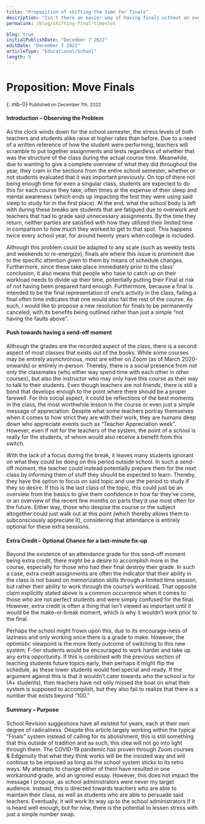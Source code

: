 ```yaml
---
title: "Proposition of shifting the time for finals"
description: "Isn't there an easier way of having finals without an overaccumulation of stress for students with 4 finals"
permalink: /blog/shifting-final-timeslot

blog: true
initialPublishDate: "December 7 2022"
editDate: "December 7 2022"
articleType: "Educational/School"
length: 9
---
```

# Proposition: Move Finals
{:.mb-0}
<small class="font-italic font-weight-light font-underline">Published on December 7th, 2022</small>

#### Introduction – Observing the Problem

As the clock winds down for the school semester, the stress levels of both teachers and students alike raise at higher rates than before. Due to a need of a written reference of how the student were performing, teachers will scramble to put together assignments and tests regardless of whether that was the structure of the class during the actual course time. Meanwhile, due to wanting to give a complete overview of what they did throughout the year, they cram in the sections from the entire school semester, whether or not students evaluated that it was important previously. On top of there not being enough time for even a singular class, students are expected to do this for each course they take, often times at the expense of their sleep and mental awareness (which ends up impacting the test they were using said sleep to study for in the first place). At the end, what the school body is left with during these breaks are students that are fatigued due to overwork and teachers that had to grade said unnecessary assignments. By the time they return, neither parties are satisfied with how they utilized their limited time in comparison to how much they worked to get to that spot. This happens twice every school year, for around twenty years when college is included.

Although this problem could be adapted to any scale (such as weekly tests and weekends to re-energize), finals are where this issue is prominent due to the specific attention given to them by means of schedule changes. Furthermore, since these take place immediately prior to the class’ conclusion, it also means that people who have to catch up on their workload needs to divide up their time, potentially putting their Final at risk of not having been prepared hard enough. Furthermore, because a final is intended to be the final representation of one’s activity in the class, failing a final often time indicates that one would also fail the rest of the course. As such, I would like to propose a new resolution for finals to be permanently canceled, with its benefits being outlined rather than just a simple “not having the faults above”.

#### Push towards having a send-off moment

Although the grades are the recorded aspect of the class, there is a second aspect of most classes that exists out of the books. While some courses may be entirely asynchronous, most are either on Zoom (as of March 2020-onwards) or entirely in-person. Thereby, there is a social presence from not only the classmates (who either way spend time with each other in other courses), but also the instructor who may only have this course as their way to talk to their students. Even though teachers are not friends, there is still a bond that develops enough to the point where there should be a proper farewell. For this social aspect, it could be reflections of the best moments in the class, the most worthwhile lesson in the course or even just a simple message of appreciation. Despite what some teachers portray themselves when it comes to how strict they are with their work, they are humans deep down who appreciate events such as “Teacher Appreciation week”. However, even if not for the teachers of the system, the point of a school is really for the students, of whom would also receive a benefit from this switch.

With the lack of a focus during the break, it leaves many students ignorant on what they could be doing on this period outside school. In such a send-off moment, the teacher could instead potentially prepare them for the next class by informing them of stuff they should be expected to learn. Thereby, they have the option to focus on said topic and use the period to study if they so desire. If this is the last class of the topic, this could just be an overview from the basics to give them confidence in how far they’ve come, or an overview of the recent few months on parts they’d use most often for the future. Either way, those who despise the course or the subject altogether could just walk out at this point (which thereby allows them to subconsciously appreciate it), considering that attendance is entirely optional for these extra sessions.

#### Extra Credit – Optional Chance for a last-minute fix-up

Beyond the existence of an attendance grade for this send-off moment being extra credit, there might be a desire to accomplish more in the course, especially for those who had their final destroy their grade. In such a case, extra credit assignments are often the indicator that their ability in the class is not based on memorization skills through a limited time session, but rather their ability to work through the course’s workload. That opposite claim explicitly stated above is a common occurrence when it comes to those who are not perfect students and were simply confused for the final. However, extra credit is often a thing that isn’t viewed as important until it would be the make-or-break moment, which is why it wouldn’t work prior to the final.

Perhaps the school might frown upon this, due to its encourage-ness of laziness and only working once there is a grade to make. However, the optimistic viewpoint is the more likely outcome of switching to this new system; F-tier students would be encouraged to work harder and take up any extra opportunity. If this is combined with the previous section of teaching students future topics early, then perhaps it might flip the schedule, as these lower students would feel special and ready. If the argument against this is that it wouldn’t cater towards who the school is for (A+ students), then teachers have not only missed the boat on what their system is supposed to accomplish, but they also fail to realize that there is a number that exists beyond “100.”

#### Summary – Purpose

School Revision suggestions have all existed for years, each at their own degree of radicalness. Despite this article largely working within the typical “Finals” system instead of calling for its abolishment, this is still something that this outside of tradition and as such, this idea will not go into light through them. The COVID-19 pandemic has proven through Zoom courses & Edgenuity that what they think works will be the insisted way and will continue to be imposed as long as the school system sticks to its retro ways. My attempts to change either of them have resulted in one workaround grade, and an ignored essay. However, this does not impact the message I propose, as school administrators were never my target audience. Instead, this is directed towards teachers who are able to maintain their class, as well as students who are able to persuade said teachers. Eventually, it will work its way up to the school administrators if it is heard well enough, but for now, there is the potential to lessen stress with just a simple number swap.
